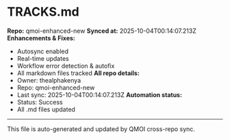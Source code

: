 # TRACKS.md

**Repo:** qmoi-enhanced-new
**Synced at:** 2025-10-04T00:14:07.213Z
**Enhancements & Fixes:**
- Autosync enabled
- Real-time updates
- Workflow error detection & autofix
- All markdown files tracked
**All repo details:**
- Owner: thealphakenya
- Repo: qmoi-enhanced-new
- Last sync: 2025-10-04T00:14:07.213Z
**Automation status:**
- Status: Success
- All .md files updated
---
This file is auto-generated and updated by QMOI cross-repo sync.
